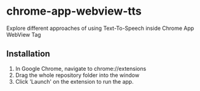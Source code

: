 # chrome-app-webview-tts
Explore different approaches of using Text-To-Speech inside Chrome App WebView Tag

## Installation
1. In Google Chrome, navigate to chrome://extensions
2. Drag the whole repository folder into the window
3. Click 'Launch' on the extension to run the app.
